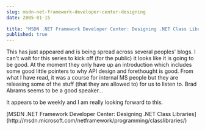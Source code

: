 ```yaml
---
slug: msdn-net-framework-developer-center-designing
date: 2005-01-15
 
title: "MSDN .NET Framework Developer Center: Designing .NET Class Libraries"
published: true
---
```

This has just appeared and is being spread across several peoples' blogs. I can't wait for this series to kick off (for the public) it looks like it is going to be good. At the moment they only have up an introduction which includes some good little pointers to why API design and forethought is good. From what I have read, it was a course for internal MS people but they are releasing some of the stuff (that they are allowed to) for us to listen to. Brad Abrams seems to be a good speaker...
<p />
It appears to be weekly and I am really looking forward to this.
<p />
[MSDN .NET Framework Developer Center: Designing .NET Class Libraries](http://msdn.microsoft.com/netframework/programming/classlibraries/)


